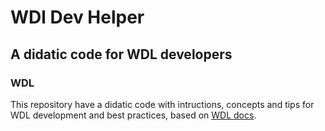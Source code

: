 # WDl Dev Helper
## A didatic code for WDL developers 
### WDL
This repository have a didatic code with intructions, concepts and tips for WDL development and best practices, based on [WDL docs](https://docs.openwdl.org/en/latest/).


